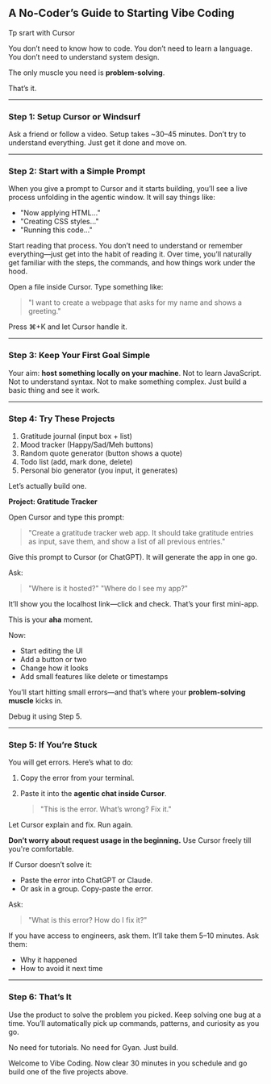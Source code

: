 ## A No-Coder’s Guide to Starting Vibe Coding

Tp srart with Cursor

You don’t need to know how to code.
You don’t need to learn a language.
You don’t need to understand system design.

The only muscle you need is **problem-solving**.

That’s it.

---

### Step 1: Setup Cursor or Windsurf

Ask a friend or follow a video. Setup takes \~30–45 minutes.
Don’t try to understand everything. Just get it done and move on.

---

### Step 2: Start with a Simple Prompt

When you give a prompt to Cursor and it starts building, you’ll see a live process unfolding in the agentic window. It will say things like:

* "Now applying HTML..."
* "Creating CSS styles..."
* "Running this code..."

Start reading that process. You don’t need to understand or remember everything—just get into the habit of reading it. Over time, you’ll naturally get familiar with the steps, the commands, and how things work under the hood.

Open a file inside Cursor.
Type something like:

> "I want to create a webpage that asks for my name and shows a greeting."

Press ⌘+K and let Cursor handle it.

---

### Step 3: Keep Your First Goal Simple

Your aim: **host something locally on your machine**.
Not to learn JavaScript. Not to understand syntax. Not to make something complex.
Just build a basic thing and see it work.

---

### Step 4: Try These Projects

1. Gratitude journal (input box + list)
2. Mood tracker (Happy/Sad/Meh buttons)
3. Random quote generator (button shows a quote)
4. Todo list (add, mark done, delete)
5. Personal bio generator (you input, it generates)

Let’s actually build one.

**Project: Gratitude Tracker**

Open Cursor and type this prompt:

> "Create a gratitude tracker web app. It should take gratitude entries as input, save them, and show a list of all previous entries."

Give this prompt to Cursor (or ChatGPT). It will generate the app in one go.

Ask:

> "Where is it hosted?"
> "Where do I see my app?"

It’ll show you the localhost link—click and check. That’s your first mini-app.

This is your **aha** moment.

Now:

* Start editing the UI
* Add a button or two
* Change how it looks
* Add small features like delete or timestamps

You’ll start hitting small errors—and that’s where your **problem-solving muscle** kicks in.

Debug it using Step 5.

---

### Step 5: If You’re Stuck

You will get errors. Here’s what to do:

1. Copy the error from your terminal.
2. Paste it into the **agentic chat inside Cursor**.

   > "This is the error. What’s wrong? Fix it."

Let Cursor explain and fix.
Run again.

**Don’t worry about request usage in the beginning.**
Use Cursor freely till you're comfortable.

If Cursor doesn’t solve it:

* Paste the error into ChatGPT or Claude.
* Or ask in a group. Copy-paste the error.

Ask:

> "What is this error? How do I fix it?"

If you have access to engineers, ask them. It’ll take them 5–10 minutes. Ask them:

* Why it happened
* How to avoid it next time

---

### Step 6: That’s It

Use the product to solve the problem you picked.
Keep solving one bug at a time.
You’ll automatically pick up commands, patterns, and curiosity as you go.

No need for tutorials. No need for Gyan. Just build.

Welcome to Vibe Coding. Now clear 30 minutes in you schedule and go build one of the five projects above. 
